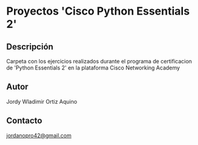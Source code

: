 # Proyectos 'Cisco Python Essentials 2'

## Descripción
Carpeta con los ejercicios realizados durante el programa de certificacion de 'Python Essentials 2' en la plataforma Cisco Networking Academy

## Autor
Jordy Wladimir Ortiz Aquino

## Contacto
jordanopro42@gmail.com